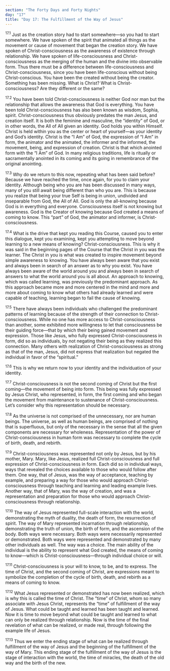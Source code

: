 ```yaml
---
section: "The Forty Days and Forty Nights"
day: "17"
title: "Day 17: The Fulfillment of the Way of Jesus"
---
```


<sup>17.1</sup> Just as the creation story had to start somewhere—so you
had to start somewhere. We have spoken of the spirit that animated all
things as the movement or cause of movement that began the creation
story. We have spoken of Christ-consciousness as the awareness of
existence through relationship. We have spoken of life-consciousness and
Christ-consciousness as the merging of the human and the divine into
observable form. Thus there must be a difference between
life-consciousness and Christ-consciousness, since you have been
life-conscious without being Christ-conscious. You have been the created
without being the creator. Something has been missing. What is Christ?
What is Christ-consciousness? Are they different or the same? 

<sup>17.2</sup> You have been told Christ-consciousness is neither God
nor man but the relationship that allows the awareness that God is
everything. You have been told Christ-consciousness has also been known
as wisdom, Sophia, spirit. Christ-consciousness thus obviously predates
the man Jesus, and creation itself. It is both the feminine and
masculine, the “identity” of God, or in other words, the All of All
given an identity.  God holds you within Himself. Christ is held within
you as the center or heart of yourself—as your identity and God’s
identity. Christ is the “I Am” of God, the expression of “I Am” in form,
the animator and the animated, the informer and the informed, the
movement, being, and expression of creation. Christ is that which
anointed form with the “I Am” of God. In many religious traditions, life
is ritually or sacramentally anointed in its coming and its going in
remembrance of the original anointing.

<sup>17.3</sup> Why do we return to this now, repeating what has been
said before?  Because we have reached the time, once again, for you to
claim your identity. Although being who you are has been discussed in
many ways, many of you still await being different than who you are.
This is because you realize that being your true Self is being in union,
undivided and inseparable from God, the All of All. God is only the
all-knowing because God is in everything and everyone. Consciousness
itself is not knowing but awareness. God is the Creator of knowing
because God created a means of coming to know. This “part” of God, the
animator and informer, is Christ-consciousness. 

<sup>17.4</sup> What is the drive that kept you reading this Course,
caused you to enter this dialogue, kept you examining, kept you
attempting to move beyond learning to a new means of knowing?
Christ-consciousness. This is why it was said in the beginning pages of
the Course that the Christ in you was the learner.  The Christ in you is
what was created to inspire movement beyond simple awareness to knowing.
You have always been aware that you exist and always been in search of
an answer as to why you exist. You have always been aware of the world
around you and always been in search of answers to what the world around
you is all about. An approach to knowing, which was called learning, was
previously the predominant approach. As this approach became more and
more centered in the mind and more and more about coming to know what
others had already learned and were capable of teaching, learning began
to fail the cause of knowing. 

<sup>17.5</sup> There have always been individuals who challenged the
predominant patterns of learning because of the strength of their
connection to Christ-consciousness. While no one has more access to
Christ-consciousness than another, some exhibited more willingness to
let that consciousness be their guiding force—that by which their being
gained movement and expression. Those like Jesus, who fully expressed
Christ-consciousness in form, did so as individuals, by not negating
their being as they realized this connection. Many others with
realization of Christ-consciousness as strong as that of the man, Jesus,
did not express that realization but negated the individual in favor of
the “spiritual.” 

<sup>17.6</sup> This is why we return now to your identity and the
individuation of your identity. 

<sup>17.7</sup> Christ-consciousness is not the second coming of Christ
but the first coming—the movement of being into form. This being was
fully expressed by Jesus Christ, who represented, in form, the first
coming and who began the movement from maintenance to sustenance of
Christ-consciousness. Let’s consider why this representation should be
necessary. 

<sup>17.8</sup> As the universe is not comprised of the unnecessary, nor
are human beings. The universe, as well as human beings, are comprised
of nothing that is superfluous, but only of the necessary in the sense
that all the given components are necessary for wholeness.
Representation of the power of Christ-consciousness in human form was
necessary to complete the cycle of birth, death, and rebirth.

<sup>17.9</sup> Christ-consciousness was represented not only by Jesus,
but by his mother, Mary. Mary, like Jesus, realized full
Christ-consciousness and full expression of Christ-consciousness in
form. Each did so in individual ways, ways that revealed the choices
available to those who would follow after them. One way, that of Jesus,
was the way of acceptance, teaching by example, and preparing a way for
those who would approach Christ-consciousness through teaching and
learning and leading example lives. Another way, that of Mary, was the
way of creation, and was a representation and preparation for those who
would approach Christ-consciousness through relationship. 

<sup>17.10</sup> The way of Jesus represented full-scale interaction
with the world, demonstrating the myth of duality, the death of form,
the resurrection of spirit. The way of Mary represented incarnation
through relationship, demonstrating the truth of union, the birth of
form, and the ascension of the body. Both ways were necessary. Both ways
were necessarily represented or demonstrated. Both ways were represented
and demonstrated by many other individuals as well. The way was a
choice.  The main ability of the individual is the ability to represent
what God created, the means of coming to know—which is
Christ-consciousness—through individual choice or will. 

<sup>17.11</sup> Christ-consciousness is your will to know, to be, and
to express.  The time of Christ, and the second coming of Christ, are
expressions meant to symbolize the completion of the cycle of birth,
death, and rebirth as a means of coming to know. 

<sup>17.12</sup> What Jesus represented or demonstrated has now been
realized, which is why this is called the time of Christ. The “time” of
Christ, whom so many associate with Jesus Christ, represents the “time”
of fulfillment of the way of Jesus. What could be taught and learned has
been taught and learned. Now it is time to move beyond what could be
taught and learned to what can only be realized through relationship.
Now is the time of the final revelation of what can be realized, or made
real, through following the example life of Jesus. 

<sup>17.13</sup> Thus we enter the ending stage of what can be realized
through fulfillment of the way of Jesus and the beginning of the
fulfillment of the way of Mary. This ending stage of the fulfillment of
the way of Jesus is the stage of interaction with the world, the time of
miracles, the death of the old way and the birth of the new.

